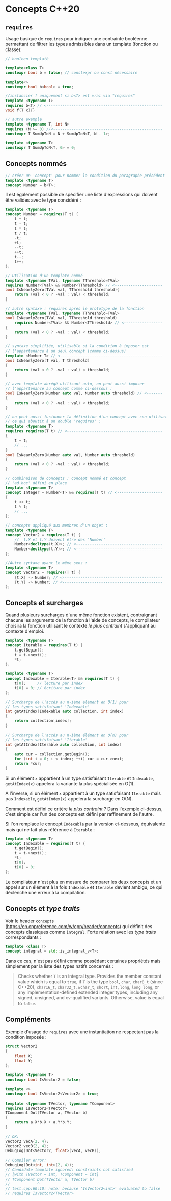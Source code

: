 # Concepts C++20

## `requires`

Usage basique de `requires` pour indiquer une contrainte booléenne permettant de filtrer les types admissibles dans un template (fonction ou classe):

~~~C++
// booleen templaté 

template<class T>
constexpr bool b = false; // constexpr ou const nécessaire 

template<>
constexpr bool b<bool> = true;

//instancier f uniquement si b<T> est vrai via "requires"
template <typename T>
requires b<T> // <---------------------------------------------------
void f(T x){}

// autre exemple
template <typename T, int N>
requires (N >= 0) //<------------------------------------------------
constexpr T SumUpToN = N + SumUpToN<T, N - 1>;
 
template <typename T>
constexpr T SumUpToN<T, 0> = 0;
~~~

## Concepts nommés

~~~C++
// créer un 'concept' pour nommer la condition du paragraphe précédent
template <typename T> 
concept Number = b<T>;
~~~

Il est également possible de spécifier une liste d'expressions qui doivent être valides avec le type considéré :
~~~C++
template <typename T>
concept Number = requires(T t) {
    t + t;
    t - t;
    t * t;
    t / t;
    -t;
    +t;
    --t;
    ++t;
    t--;
    t++;
};

// Utilisation d'un template nommé
template <typename TVal, typename TThreshold=TVal>
requires Number<TVal> && Number<TThreshold> // <---------------------
bool IsNearlyZero(TVal val, TThreshold threshold){
    return (val < 0 ? -val : val) < threshold;
}

// autre syntaxe : requires après le prototype de la fonction
template <typename TVal, typename TThreshold=TVal>
bool IsNearlyZero(TVal val, TThreshold threshold)
    requires Number<TVal> && Number<TThreshold> // <-----------------
{
    return (val < 0 ? -val : val) < threshold;
}

// syntaxe simplifiée, utilisable si la condition à imposer est
// l'appartenance à un seul concept (comme ci-dessus)
template <Number T> // <---------------------------------------------
bool IsNearlyZero(T val, T threshold)
{
    return (val < 0 ? -val : val) < threshold;
}

// avec template abrégé utilisant auto, on peut aussi imposer
// l'appartenance au concept comme ci-dessous :
bool IsNearlyZero(Number auto val, Number auto threshold) // <-------
{
    return (val < 0 ? -val : val) < threshold;
}

// on peut aussi fusionner la définition d'un concept avec son utilisation, 
// ce qui aboutit à un double 'requires' :
template <typename T>
requires requires(T t) // <------------------------------------------
{
    t + t;
    // ...
}
bool IsNearlyZero(Number auto val, Number auto threshold)
{
    return (val < 0 ? -val : val) < threshold;
}

// combinaison de concepts : concept nommé et concept
// 'ad hoc' défini en place
template <typename T>
concept Integer = Number<T> && requires(T t) // <--------------------
{
    t << t;
    t % t;
    // ...
};

// concepts appliqué aux membres d'un objet :
template <typename T>
concept Vector2 = requires(T t) {
    //  t.X et t.Y doivent être des 'Number'
    Number<decltype(t.X)>; // <--------------------------------------
    Number<decltype(t.Y)>; // <--------------------------------------
};

//Autre syntaxe ayant le même sens :
template <typename T>
concept Vector2 = requires(T t) {
    {t.X} -> Number; // <--------------------------------------------
    {t.Y} -> Number; // <--------------------------------------------
};
~~~

## Concepts et surcharges

Quand plusieurs surcharges d'une même fonction existent, contraignant chacune les arguments de la fonction à l'aide de concepts, le compilateur choisira la fonction utilisant le contexte *le plus contraint* s'appliquant au contexte d'emploi.

~~~C++
template <typename T>
concept Iterable = requires(T t) {
    t.getBegin();
    t = t->next();
    *t;
};
 
template <typename T>
concept Indexable = Iterable<T> && requires(T t) {
    t[0];     // lecture par index
    t[0] = 0; // écriture par index
};

// Surcharge de l'accès au n-ième élément en O(1) pour 
// les types satisfaisant 'Indexable' 
int getAtIndex(Indexable auto collection, int index)
{
    return collection[index];
}
 
// Surcharge de l'accès au n-ième élément en O(n) pour 
// les types satisfaisant 'Iterable' 
int getAtIndex(Iterable auto collection, int index)
{
    auto cur = collection.getBegin();
    for (int i = 0; i < index; ++i) cur = cur->next;
    return *cur;
}
~~~

Si un élément `x` appartient à un type satisfaisant `Iterable` et `Indexable`, `getAtIndex(x)` appelera la variante la plus spécialisée en O(1).

A l'inverse, si un élément `x` appartient à un type satisfaisant `Iterable` mais pas `Indexable`, `getAtIndex(x)` appelera la surcharge en O(N).

Comment est défini ce critère *le plus contraint* ? Dans l'exemple ci-dessus, c'est simple car l'un des concepts est défini par raffinement de l'autre.

Si l'on remplace le concept `Indexable` par la version ci-dessous, équivalente mais qui ne fait plus référence à `Iterable` :

~~~C++
template <typename T>
concept Indexable = requires(T t) {
    t.getBegin();
    t = t->next();
    *t;
    t[0];
    t[0] = 0;
};
~~~

Le compilateur n'est plus en mesure de comparer les deux concepts et un appel sur un élément à la fois `Indexable` et `Iterable` devient ambigu, ce qui déclenche une erreur à la compilation.

## Concepts et *type traits*

Voir le header `concepts` (<https://en.cppreference.com/w/cpp/header/concepts>) qui définit des concepts classiques comme `integral`. Forte relation avec les *type traits* correspondants :

~~~C++
template <class T>
concept integral = std::is_integral_v<T>;
~~~

Dans ce cas, n'est pas défini comme possédant certaines propriétés mais simplement par la liste des types natifs concernés :

 > Checks whether `T` is an integral type. Provides the member constant value which is equal to `true`, if `T` is the type `bool`, `char`, `char8_t` (since C++20), `char16_t`, `char32_t`, `wchar_t`, `short`, `int`, `long`, `long long`, or any implementation-defined extended integer types, including any signed, unsigned, and cv-qualified variants. Otherwise, value is equal to `false`.

## Compléments

Exemple d'usage de `requires` avec une instantiation ne respectant pas la condition imposée :

~~~~C++
struct Vector2
{
    float X;
    float Y;
};
 
template <typename T>
constexpr bool IsVector2 = false;
 
template <>
constexpr bool IsVector2<Vector2> = true;
 
template <typename TVector, typename TComponent>
requires IsVector2<TVector> 
TComponent Dot(TVector a, TVector b)
{
    return a.X*b.X + a.Y*b.Y;
}
 
// OK:
Vector2 vecA{2, 4};
Vector2 vecB{2, 4};
DebugLog(Dot<Vector2, float>(vecA, vecB));
 
// Compiler error:
DebugLog(Dot<int, int>(2, 4));
// Candidate template ignored: constraints not satisfied
// [with TVector = int, TComponent = int]
// TComponent Dot(TVector a, TVector b)
//            ^
// test.cpp:60:10: note: because 'IsVector2<int>' evaluated to false
// requires IsVector2<TVector>
~~~~
